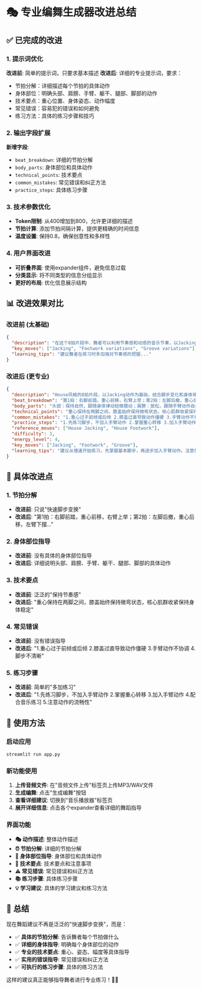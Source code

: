 # 🎭 专业编舞生成器改进总结

## ✅ 已完成的改进

### 1. 提示词优化
**改进前**: 简单的提示词，只要求基本描述
**改进后**: 详细的专业提示词，要求：
- 节拍分解：详细描述每个节拍的具体动作
- 身体部位：明确头部、肩膀、手臂、躯干、腿部、脚部的动作
- 技术要点：重心位置、身体姿态、动作幅度
- 常见错误：容易犯的错误和如何避免
- 练习方法：具体的练习步骤和技巧

### 2. 输出字段扩展
**新增字段**:
- `beat_breakdown`: 详细的节拍分解
- `body_parts`: 身体部位和具体动作
- `technical_points`: 技术要点
- `common_mistakes`: 常见错误和纠正方法
- `practice_steps`: 具体练习步骤

### 3. 技术参数优化
- **Token限制**: 从400增加到800，允许更详细的描述
- **节拍计算**: 添加节拍间隔计算，提供更精确的时间信息
- **温度设置**: 保持0.8，确保创意性和多样性

### 4. 用户界面改进
- **可折叠界面**: 使用expander组件，避免信息过载
- **分类显示**: 将不同类型的信息分组显示
- **更好的布局**: 优化信息展示结构

## 📊 改进效果对比

### 改进前 (太基础)
```json
{
  "description": "在这个8拍片段中，舞者可以利用节奏感和动感的音乐节奏，以Jacking为基础动作...",
  "key_moves": ["Jacking", "Footwork variations", "Groove variations"],
  "learning_tips": "建议舞者在练习时多加强对节奏感的把握..."
}
```

### 改进后 (更专业)
```json
{
  "description": "House风格的8拍片段，以Jacking动作为基础，结合脚步变化和身体律动",
  "beat_breakdown": "第1拍：右脚前踏，重心前移，右臂上举；第2拍：左脚后撤，重心后移，左臂下摆；第3拍：右脚侧踏，身体右倾；第4拍：左脚收回，身体回正；第5-8拍：重复动作，增加手臂变化",
  "body_parts": "头部：保持自然，跟随身体律动轻微摆动；肩膀：放松，跟随手臂动作自然移动；手臂：第1拍右臂上举，第2拍左臂下摆，第3-4拍双臂协调；躯干：保持直立，核心收紧，跟随脚步重心转移；腿部：膝盖微弯，保持弹性，脚步清晰；脚部：前脚掌着地，保持轻快",
  "technical_points": "重心保持在两脚之间，膝盖始终保持微弯状态，核心肌群收紧保持身体稳定，手臂动作要自然流畅，不要僵硬",
  "common_mistakes": "1.重心过于前倾或后倾 2.膝盖过直导致动作僵硬 3.手臂动作不协调 4.脚步不清晰",
  "practice_steps": "1.先练习脚步，不加入手臂动作 2.掌握重心转移 3.加入手臂动作 4.配合音乐练习 5.注意动作的流畅性",
  "reference_moves": ["House Jacking", "House Footwork"],
  "difficulty": 3,
  "energy_level": 4,
  "key_moves": ["Jacking", "Footwork", "Groove"],
  "learning_tips": "建议从慢速开始练习，先掌握基本脚步，再逐步加入手臂动作。注意保持身体的律动感，不要过于僵硬。可以对着镜子练习，观察自己的动作是否流畅自然。"
}
```

## 🎯 具体改进点

### 1. 节拍分解
- **改进前**: 只说"快速脚步变换"
- **改进后**: "第1拍：右脚前踏，重心前移，右臂上举；第2拍：左脚后撤，重心后移，左臂下摆..."

### 2. 身体部位指导
- **改进前**: 没有具体的身体部位指导
- **改进后**: 详细说明头部、肩膀、手臂、躯干、腿部、脚部的具体动作

### 3. 技术要点
- **改进前**: 泛泛的"保持节奏感"
- **改进后**: "重心保持在两脚之间，膝盖始终保持微弯状态，核心肌群收紧保持身体稳定"

### 4. 常见错误
- **改进前**: 没有错误指导
- **改进后**: "1.重心过于前倾或后倾 2.膝盖过直导致动作僵硬 3.手臂动作不协调 4.脚步不清晰"

### 5. 练习步骤
- **改进前**: 简单的"多加练习"
- **改进后**: "1.先练习脚步，不加入手臂动作 2.掌握重心转移 3.加入手臂动作 4.配合音乐练习 5.注意动作的流畅性"

## 🚀 使用方法

### 启动应用
```bash
streamlit run app.py
```

### 新功能使用
1. **上传音频文件**: 在"音频文件上传"标签页上传MP3/WAV文件
2. **生成编舞**: 点击"生成编舞"按钮
3. **查看详细建议**: 切换到"音乐播放器"标签页
4. **展开详细信息**: 点击各个expander查看详细的舞蹈指导

### 界面功能
- **🎭 动作描述**: 整体动作描述
- **⏰ 节拍分解**: 详细的节拍分解
- **🦵 身体部位指导**: 身体部位和具体动作
- **🔧 技术要点**: 技术要点和注意事项
- **⚠️ 常见错误**: 常见错误和纠正方法
- **📚 练习步骤**: 具体练习步骤
- **💡 学习建议**: 具体的学习建议和练习方法

## 🎉 总结

现在舞蹈建议不再是泛泛的"快速脚步变换"，而是：

- ✅ **具体的节拍分解**: 告诉舞者每个节拍做什么
- ✅ **详细的身体指导**: 明确每个身体部位的动作
- ✅ **专业的技术要点**: 重心、姿态、幅度等具体指导
- ✅ **实用的错误指导**: 常见错误和纠正方法
- ✅ **可执行的练习步骤**: 具体的练习方法

这样的建议真正能够指导舞者进行专业练习！🎵💃
